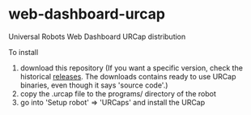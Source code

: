 # web-dashboard-urcap
Universal Robots Web Dashboard URCap distribution

To install 
1. download this repository (If you want a specific version, check the historical [releases](https://github.com/KimNyholm/web-dashboard-urcap/releases). The downloads contains ready to use URCap binaries, even though it says 'source code'.)
2. copy the .urcap file to the programs/ directory of the robot
3. go into 'Setup robot' => 'URCaps' and install the URCap
